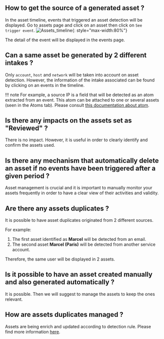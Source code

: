 ## How to get the source of a generated asset ?

In the asset timeline, events that triggered an asset detection will be displayed.
Go to assets page and click on an asset then click on `See trigger event`.
![Assets_timeline](/assets/operation_center/FAQ/Assets_timeline.png){: style="max-width:80%"}

The detail of the event will be displayed in the events page.

## Can a same asset be generated by 2 different intakes ?

Only `account`, `host` and `network` will be taken into account on asset detection.
However, the information of the intake associated can be found by clicking on an events in the timeline.

!!! note
     For example, a source IP is a field that will be detected as an atom extracted from an event.
     This atom can be attached to one or several assets (seen in the Atoms tab).
     Please consult [this documentation about atom](https://docs.sekoia.io/xdr/features/collect/assets/#what-is-an-atom).

## Is there any impacts on the assets set as "Reviewed" ?

There is no impact. However, it is useful in order to clearly identify and confirm the assets used.

## Is there any mechanism that automatically delete an asset if no events have been triggered after a given period ?

Asset management is crucial and it is important to manually monitor your assets frequently in order to have a clear view of their activities and validity.

## Are there any assets duplicates ?

It is possible to have asset duplicates originated from 2 different sources.

For example: 
1. The first asset identified as **Marcel** will be detected from an email.
2. The second asset **Marcel (Paris)** will be detected from another service account.

Therefore, the same user will be displayed in 2 assets.

## Is it possible to have an asset created manually and also generated automatically ?

It is possible.
Then we will suggest to manage the assets to keep the ones relevant.

## How are assets duplicates managed ?

Assets are being enrich and updated according to detection rule.
Please find more information [here](https://docs.sekoia.io/xdr/features/collect/assets/#asset-discovery-rules).
